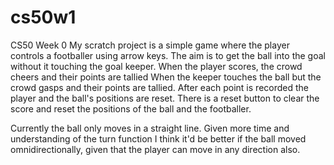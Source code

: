 # cs50w1
CS50 Week 0
My scratch project is a simple game where the player controls a footballer using arrow keys.
The aim is to get the ball into the goal without it touching the goal keeper. 
When the player scores, the crowd cheers and their points are tallied
When the keeper touches the ball but the crowd gasps and their points are tallied. 
After each point is recorded the player and the ball's positions are reset. 
There is a reset button to clear the score and reset the positions of the ball and the footballer.

Currently the ball only moves in a straight line. Given more time and understanding of the turn function I think it'd be better if the ball moved omnidirectionally, given that the player can move in any direction also.

